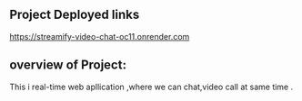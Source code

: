 ## Project  Deployed links
https://streamify-video-chat-oc11.onrender.com 


## overview of Project:
This i real-time web apllication ,where we can chat,video call at same time .
